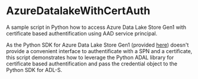 # AzureDatalakeWithCertAuth
A sample script in Python how to access Azure Data Lake Store Gen1 with certificate based authentification using AAD service principal.

As the Python SDK for Azure Data Lake Store Gen1 (provided [here](https://github.com/Azure/azure-data-lake-store-python)) doesn't provide a convenient interface to authentificate with a SPN and a certificate, this script demonstrates how to leverage the Python ADAL library for certificate based authentification and pass the credential object to the Python SDK for ADL-S.

